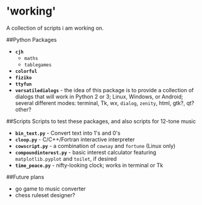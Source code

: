 # 'working'
A collection of scripts i am working on.

##Python Packages
- **`cjh`**
    - `maths`
    - `tablegames`
- **`colorful`**
- **`fiziko`**
- **`ttyfun`**
- **`versatiledialogs`** - the idea of this package is to provide a collection of
  dialogs that will work in Python 2 or 3; Linux, Windows, or Android; several
  different modes: terminal, Tk, wx, `dialog`, `zenity`, html, gtk?, qt? other?

##Scripts
Scripts to test these packages, and also scripts for 12-tone music
- **`bin_text.py`**  - Convert text into 1's and 0's
- **`cloop.py`**     - C/C++/Fortran interactive interpreter
- **`cowscript.py`** - a combination of `cowsay` and `fortune` (Linux only)
- **`compoundinterest.py`** - basic interest calculator featuring `matplotlib.pyplot` and
                            `toilet`, if desired
- **`time_peace.py`** - nifty-looking clock; works in terminal or Tk

##Future plans
- go game to music converter
- chess ruleset designer?